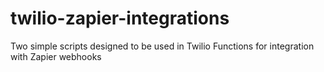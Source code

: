 # twilio-zapier-integrations
Two simple scripts designed to be used in Twilio Functions for integration with Zapier webhooks
